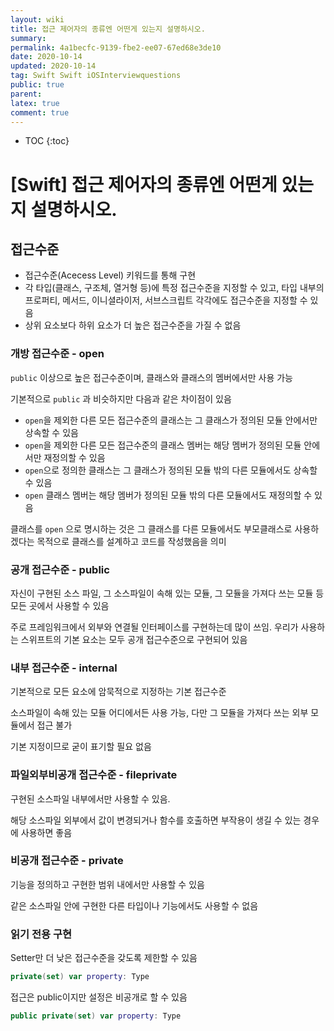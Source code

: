 ```yaml
---
layout: wiki
title: 접근 제어자의 종류엔 어떤게 있는지 설명하시오.
summary: 
permalink: 4a1becfc-9139-fbe2-ee07-67ed68e3de10
date: 2020-10-14
updated: 2020-10-14
tag: Swift Swift iOSInterviewquestions 
public: true
parent: 
latex: true
comment: true
---
```


* TOC
{:toc}

# \[Swift] 접근 제어자의 종류엔 어떤게 있는지 설명하시오.

## 접근수준

- 접근수준(Acecess Level) 키워드를 통해 구현
- 각 타입(클래스, 구조체, 열거형 등)에 특정 접근수준을 지정할 수 있고, 타입 내부의 프로퍼티, 메서드, 이니셜라이저, 서브스크립트 각각에도 접근수준을 지정할 수 있음
- 상위 요소보다 하위 요소가 더 높은 접근수준을 가질 수 없음

### 개방 접근수준 - open

`public` 이상으로 높은 접근수준이며, 클래스와 클래스의 멤버에서만 사용 가능

기본적으로 `public` 과 비슷하지만 다음과 같은 차이점이 있음

- `open`을 제외한 다른 모든 접근수준의 클래스는 그 클래스가 정의된 모듈 안에서만 상속할 수 있음
- `open`을 제외한 다른 모든 접근수준의 클래스 멤버는 해당 멤버가 정의된 모듈 안에서만 재정의할 수 있음
- `open`으로 정의한 클래스는 그 클래스가 정의된 모듈 밖의 다른 모듈에서도 상속할 수 있음
- `open` 클래스 멤버는 해당 멤버가 정의된 모듈 밖의 다른 모듈에서도 재정의할 수 있음

클래스를 `open` 으로 명시하는 것은 그 클래스를 다른 모듈에서도 부모클래스로 사용하겠다는 목적으로 클래스를 설계하고 코드를 작성했음을 의미

### 공개 접근수준 - public

자신이 구현된 소스 파일, 그 소스파일이 속해 있는 모듈, 그 모듈을 가져다 쓰는 모듈 등 모든 곳에서 사용할 수 있음

주로 프레임워크에서 외부와 연결될 인터페이스를 구현하는데 많이 쓰임. 우리가 사용하는 스위프트의 기본 요소는 모두 공개 접근수준으로 구현되어 있음

### 내부 접근수준 - internal

기본적으로 모든 요소에 암묵적으로 지정하는 기본 접근수준

소스파일이 속해 있는 모듈 어디에서든 사용 가능, 다만 그 모듈을 가져다 쓰는 외부 모듈에서 접근 불가

기본 지정이므로 굳이 표기할 필요 없음

### 파일외부비공개 접근수준 - fileprivate

구현된 소스파일 내부에서만 사용할 수 있음.

해당 소스파일 외부에서 값이 변경되거나 함수를 호출하면 부작용이 생길 수 있는 경우에 사용하면 좋음

### 비공개 접근수준 - private

기능을 정의하고 구현한 범위 내에서만 사용할 수 있음

같은 소스파일 안에 구현한 다른 타입이나 기능에서도 사용할 수 없음

### 읽기 전용 구현

Setter만 더 낮은 접근수준을 갖도록 제한할 수 있음

```swift
private(set) var property: Type
```

접근은 public이지만 설정은 비공개로 할 수 있음

```swift
public private(set) var property: Type
```
